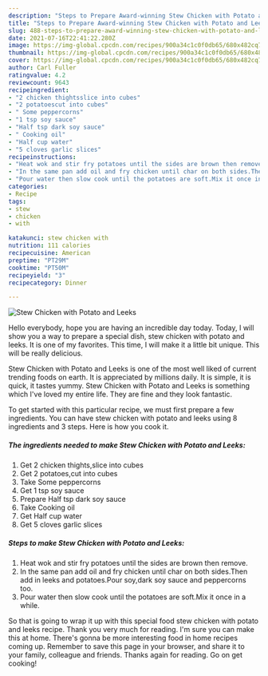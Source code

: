 ```yaml
---
description: "Steps to Prepare Award-winning Stew Chicken with Potato and Leeks"
title: "Steps to Prepare Award-winning Stew Chicken with Potato and Leeks"
slug: 488-steps-to-prepare-award-winning-stew-chicken-with-potato-and-leeks
date: 2021-07-16T22:41:22.280Z
image: https://img-global.cpcdn.com/recipes/900a34c1c0f0db65/680x482cq70/stew-chicken-with-potato-and-leeks-recipe-main-photo.jpg
thumbnail: https://img-global.cpcdn.com/recipes/900a34c1c0f0db65/680x482cq70/stew-chicken-with-potato-and-leeks-recipe-main-photo.jpg
cover: https://img-global.cpcdn.com/recipes/900a34c1c0f0db65/680x482cq70/stew-chicken-with-potato-and-leeks-recipe-main-photo.jpg
author: Carl Fuller
ratingvalue: 4.2
reviewcount: 9643
recipeingredient:
- "2 chicken thightsslice into cubes"
- "2 potatoescut into cubes"
- " Some peppercorns"
- "1 tsp soy sauce"
- "Half tsp dark soy sauce"
- " Cooking oil"
- "Half cup water"
- "5 cloves garlic slices"
recipeinstructions:
- "Heat wok and stir fry potatoes until the sides are brown then remove."
- "In the same pan add oil and fry chicken until char on both sides.Then add in leeks and potatoes.Pour soy,dark soy sauce and peppercorns too."
- "Pour water then slow cook until the potatoes are soft.Mix it once in a while."
categories:
- Recipe
tags:
- stew
- chicken
- with

katakunci: stew chicken with 
nutrition: 111 calories
recipecuisine: American
preptime: "PT29M"
cooktime: "PT50M"
recipeyield: "3"
recipecategory: Dinner

---
```



![Stew Chicken with Potato and Leeks](https://img-global.cpcdn.com/recipes/900a34c1c0f0db65/680x482cq70/stew-chicken-with-potato-and-leeks-recipe-main-photo.jpg)

Hello everybody, hope you are having an incredible day today. Today, I will show you a way to prepare a special dish, stew chicken with potato and leeks. It is one of my favorites. This time, I will make it a little bit unique. This will be really delicious.



Stew Chicken with Potato and Leeks is one of the most well liked of current trending foods on earth. It is appreciated by millions daily. It is simple, it is quick, it tastes yummy. Stew Chicken with Potato and Leeks is something which I've loved my entire life. They are fine and they look fantastic.


To get started with this particular recipe, we must first prepare a few ingredients. You can have stew chicken with potato and leeks using 8 ingredients and 3 steps. Here is how you cook it.

<!--inarticleads1-->

##### The ingredients needed to make Stew Chicken with Potato and Leeks:

1. Get 2 chicken thights,slice into cubes
1. Get 2 potatoes,cut into cubes
1. Take  Some peppercorns
1. Get 1 tsp soy sauce
1. Prepare Half tsp dark soy sauce
1. Take  Cooking oil
1. Get Half cup water
1. Get 5 cloves garlic slices




<!--inarticleads2-->

##### Steps to make Stew Chicken with Potato and Leeks:

1. Heat wok and stir fry potatoes until the sides are brown then remove.
1. In the same pan add oil and fry chicken until char on both sides.Then add in leeks and potatoes.Pour soy,dark soy sauce and peppercorns too.
1. Pour water then slow cook until the potatoes are soft.Mix it once in a while.




So that is going to wrap it up with this special food stew chicken with potato and leeks recipe. Thank you very much for reading. I'm sure you can make this at home. There's gonna be more interesting food in home recipes coming up. Remember to save this page in your browser, and share it to your family, colleague and friends. Thanks again for reading. Go on get cooking!
